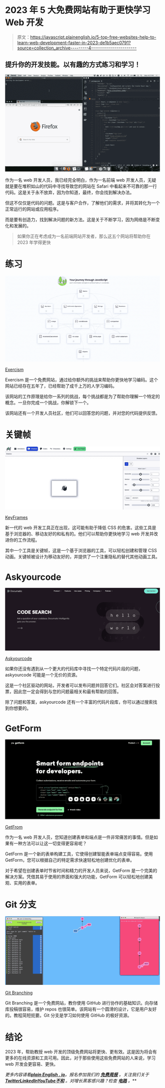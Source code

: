 # 2023 年 5 大免费网站有助于更快学习 Web 开发

> 原文：<https://javascript.plainenglish.io/5-top-free-websites-help-to-learn-web-development-faster-in-2023-de1b5aec0791?source=collection_archive---------4----------------------->

## 提升你的开发技能。以有趣的方式练习和学习！

![](img/13ef230122eda4bd1ebb6103e1c080bb.png)

作为一名 web 开发人员，我已经完全明白，作为一名前端 web 开发人员，无疑就是要在堆积如山的代码中寻找导致您的网站在 Safari 中看起来不可靠的那一行代码。这是关于永不放弃，因为你知道，最终，你会找到解决办法。

但这不仅仅是代码的问题。这是与客户合作，了解他们的需求，并将其转化为一个正常运行的网站或应用程序。

而是要有创造力，找到解决问题的新方法。这是关于不断学习，因为网络是不断变化和发展的。

> 如果你正在考虑成为一名前端网站开发者，那么这五个网站将帮助你在 2023 年学得更快

# 练习

![](img/92078e0af0d5abfc7127f1c9f0cd3dfb.png)

[Exercism](https://exercism.org/)

Exercism 是一个免费网站，通过给你额外的挑战来帮助你更快地学习编码。这个网站已经存在五年了，已经帮助了成千上万的人学习编码。

该网站的工作原理是给你一系列的挑战，每个挑战都是为了帮助你理解一个特定的概念。一旦你完成一个挑战，你解锁下一个。

该网站还有一个开发人员社区，他们可以回答您的问题，并对您的代码提供反馈。

# 关键帧

![](img/fdd179cd5b7741d07f2715aa700adf1e.png)

[KeyFrames](https://keyframes.app/)

新一代的 web 开发工具正在出现，这可能有助于降低 CSS 的危害。这些工具是基于浏览器的、移动友好的和私有的。他们可以帮助你更快地学习 web 开发并改进你的工作流程。

其中一个工具是关键帧，这是一个基于浏览器的工具，可以轻松创建和管理 CSS 动画。关键帧被设计为移动友好的，并提供了一个注重隐私的替代其他动画工具。

# Askyourcode

![](img/cce642485d7566e97ef97d9514ddcea2.png)

[Askyourcode](https://askyourcode.com/)

如果你还没有遇到从一个更大的代码库中寻找一个特定代码片段的问题，askyourcode 可能是一个无价的资源。

这是一个社区驱动的网站，开发者可以发布问题并回答它们。社区会对答案进行投票，因此您一定会得到与您的问题最相关和最有帮助的回答。

除了问题和答案，askyourcode 还有一个丰富的代码片段库，你可以通过搜索找到你想要的。

# GetForm

![](img/28f9ce94cbc88373307e7931d53eec37.png)

[GetFrom](https://getform.io/)

作为一名 web 开发人员，您知道创建表单和端点是一件非常痛苦的事情。但是如果有一种方法可以让这一切变得更容易呢？

GetForm 是一个新的表单构建工具，它使得创建智能表单端点变得容易。使用 GetForm，您可以根据自己的特定需求快速轻松地创建优化的表单。

对于希望在创建表单时节省时间和精力的开发人员来说，GetForm 是一个完美的解决方案。凭借其易于使用的界面和强大的功能，GetForm 可以轻松地创建美观、实用的表单。

# Git 分支

![](img/822f8dba3ea6a65143aed2101dcd0fa2.png)

[Git Branching](https://learngitbranching.js.org/)

Git Branching 是一个免费网站，教你使用 GitHub 进行协作的基础知识。向存储库投稿很容易，维护 repos 也很简单。该网站有一个圆滑的设计，它是用户友好的。教程简短扼要。Git 分支是学习如何使用 GitHub 的极好资源。

# 结论

2023 年，帮助教授 web 开发的顶级免费网站将更快、更有效。这是因为将会有更多的在线资源和工具可用。因此，对于那些使用这些免费网站的人来说，学习 web 开发会更容易、更快。

*更多内容请看*[***plain English . io***](https://plainenglish.io/)*。报名参加我们的* [***免费周报***](http://newsletter.plainenglish.io/) *。关注我们关于*[***Twitter***](https://twitter.com/inPlainEngHQ)[***LinkedIn***](https://www.linkedin.com/company/inplainenglish/)*[***YouTube***](https://www.youtube.com/channel/UCtipWUghju290NWcn8jhyAw)*[***不和***](https://discord.gg/GtDtUAvyhW) *。对增长黑客感兴趣？检查* [***电路***](https://circuit.ooo/) *。***
